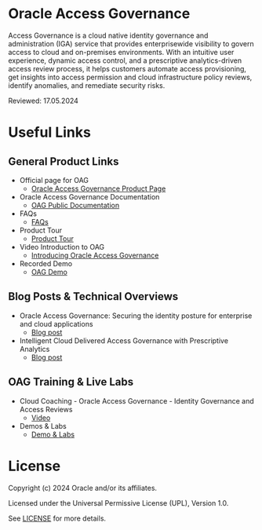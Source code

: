 # Oracle Access Governance

Access Governance is a cloud native identity governance and administration (IGA) service that provides enterprisewide visibility to govern access to cloud and on-premises environments. With an intuitive user experience, dynamic access control, and a prescriptive analytics-driven access review process, it helps customers automate access provisioning, get insights into access permission and cloud infrastructure policy reviews, identify anomalies, and remediate security risks.

Reviewed: 17.05.2024

# Useful Links

## General Product Links

- Official page for OAG
    - [Oracle Access Governance Product Page](https://www.oracle.com/in/security/cloud-security/access-governance/)
- Oracle Access Governance Documentation
    - [OAG Public Documentation](https://docs.oracle.com/en/cloud/paas/access-governance/index.html)
- FAQs
    - [FAQs](https://www.oracle.com/uk/security/cloud-security/access-governance/faq/)
- Product Tour
    - [Product Tour](https://www.oracle.com/webfolder/s/quicktours/paas/pt-sec-access-governance/index.html)
- Video Introduction to OAG
    - [Introducing Oracle Access Governance](https://www.youtube.com/watch?v=wnhiRRAPqho)
- Recorded Demo
    - [OAG Demo](https://www.youtube.com/watch?v=GJEPEJlQOmQ)

## Blog Posts & Technical Overviews

- Oracle Access Governance: Securing the identity posture for enterprise and cloud applications
    - [Blog post](https://blogs.oracle.com/cloud-infrastructure/post/securing-identity-posture)
- Intelligent Cloud Delivered Access Governance with Prescriptive Analytics
    - [Blog post](https://blogs.oracle.com/cloudsecurity/post/intelligent-cloud-delivered-access-governance-with-prescriptive-analytics)

## OAG Training & Live Labs

- Cloud Coaching - Oracle Access Governance - Identity Governance and Access Reviews
    - [Video](https://www.youtube.com/watch?v=9reHN697x6g)
- Demos & Labs
    - [Demo & Labs](https://luna.oracle.com/lab/6345863c-42c4-4f17-96fc-130278ac4b1f/steps) 

# License

Copyright (c) 2024 Oracle and/or its affiliates.

Licensed under the Universal Permissive License (UPL), Version 1.0.

See [LICENSE](https://github.com/oracle-devrel/technology-engineering/blob/main/LICENSE) for more details.
